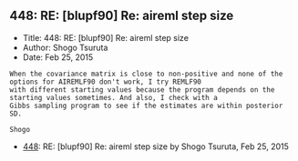 ## 448: RE: [blupf90] Re: aireml step size

- Title: 448: RE: [blupf90] Re: aireml step size
- Author: Shogo Tsuruta
- Date: Feb 25, 2015
```
When the covariance matrix is close to non-positive and none of the options for AIREMLF90 don't work, I try REMLF90
with different starting values because the program depends on the starting values sometimes. And also, I check with a
Gibbs sampling program to see if the estimates are within posterior SD.

Shogo
```

- [448](0448.md): RE: [blupf90] Re: aireml step size by Shogo Tsuruta, Feb 25, 2015
